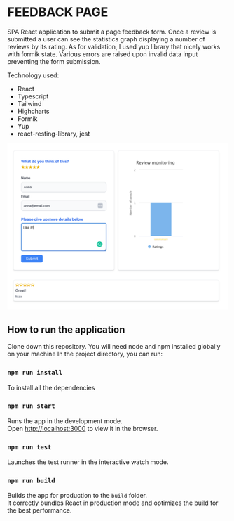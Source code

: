 # FEEDBACK PAGE

SPA React application to submit a page feedback form. Once a review is submitted a user can see the statistics graph displaying a number of reviews by its rating. As for validation, I used yup library that nicely works with formik state. Various errors are raised upon invalid data input preventing the form submission.

Technology used:

- React
- Typescript
- Tailwind
- Highcharts
- Formik
- Yup
- react-resting-library, jest

![screenshot](./public/pic.png)

## How to run the application

Clone down this repository. You will need node and npm installed globally on your machine
In the project directory, you can run:

### `npm run install`

To install all the dependencies

### `npm run start`

Runs the app in the development mode.\
Open [http://localhost:3000](http://localhost:3000) to view it in the browser.

### `npm run test`

Launches the test runner in the interactive watch mode.

### `npm run build`

Builds the app for production to the `build` folder.\
It correctly bundles React in production mode and optimizes the build for the best performance.
